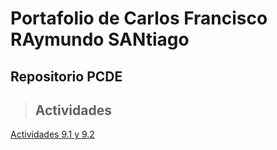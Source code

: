 # Portafolio de Carlos Francisco RAymundo SANtiago

## Repositorio PCDE</h2>

>## Actividades
<a class="anchor" alt="Actividades" href="https://cfrasan.github.io/PCDE-Activity-9.1/">Actividades 9.1 y 9.2 </a>

  
